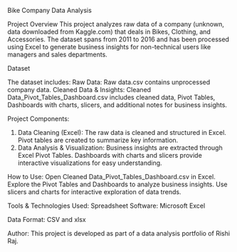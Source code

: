 Bike Company Data Analysis

Project Overview
This project analyzes raw data of a company (unknown, data downloaded from Kaggle.com) that deals in Bikes, Clothing, and Accessories. 
The dataset spans from 2011 to 2016 and has been processed using Excel to generate business insights for non-technical users like managers and sales departments.

Dataset

The dataset includes:
Raw Data: Raw data.csv contains unprocessed company data.
Cleaned Data & Insights: Cleaned Data_Pivot_Tables_Dashboard.csv includes cleaned data, Pivot Tables, Dashboards with charts, slicers, and additional notes for business insights.

Project Components: 
1. Data Cleaning (Excel): The raw data is cleaned and structured in Excel. Pivot tables are created to summarize key information.
2. Data Analysis & Visualization: Business insights are extracted through Excel Pivot Tables. Dashboards with charts and slicers provide interactive visualizations for easy understanding.

How to Use: 
Open Cleaned Data_Pivot_Tables_Dashboard.csv in Excel.
Explore the Pivot Tables and Dashboards to analyze business insights.
Use slicers and charts for interactive exploration of data trends.

Tools & Technologies Used: 
Spreadsheet Software: Microsoft Excel

Data Format: CSV and xlsx

Author: 
This project is developed as part of a data analysis portfolio of Rishi Raj.
